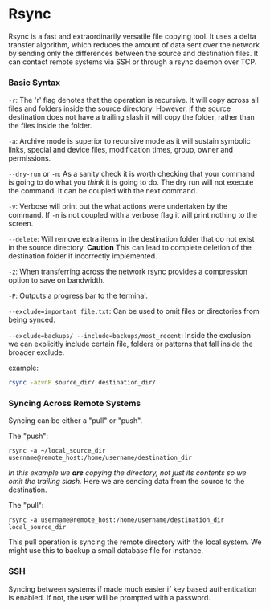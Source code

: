 # Rsync

Rsync is a fast and extraordinarily versatile file copying tool. It uses a delta transfer algorithm, which reduces the amount of data sent over the network by sending only the differences between the source and destination files. It can contact remote systems via SSH or through a rsync daemon over TCP.

### Basic Syntax

```-r```: The 'r' flag denotes that the operation is recursive. It will copy across all files and folders inside the source directory.
However, if the source destination does not have a trailing slash it will copy the folder, rather than the files inside the folder.


```-a```: Archive mode is superior to recursive mode as it will sustain symbolic links, special and device files, modification times, group, owner and permissions.

```--dry-run``` or ```-n```: As a sanity check it is worth checking that your command is going to do what you *think* it is going to do. The dry run will not execute the command. It can be coupled with the next command.

```-v```: Verbose will print out the what actions were undertaken by the command. If ```-n``` is not coupled with a verbose flag it will print nothing to the screen.

```--delete```: Will remove extra items in the destination folder that do not exist in the source directory. **Caution** This can lead to complete deletion of the destination folder if incorrectly implemented.

```-z```: When transferring across the network rsync provides a compression option to save on bandwidth.

```-P```: Outputs a progress bar to the terminal.

```--exclude=important_file.txt```: Can be used to omit files or directories from being synced.

```--exclude=backups/ --include=backups/most_recent```: Inside the exclusion we can explicitly include certain file, folders or patterns that fall inside the broader exclude.

example:
```BASH
rsync -azvnP source_dir/ destination_dir/
```

### Syncing Across Remote Systems

Syncing can be either a "pull" or "push". 

The "push":

```rsync -a ~/local_source_dir username@remote_host:/home/username/destination_dir```

*In this example we **are** copying the directory, not just its contents so we omit the trailing slash.*
Here we are sending data from the source to the destination.

The "pull":

```rsync -a username@remote_host:/home/username/destination_dir local_source_dir```

This pull operation is syncing the remote directory with the local system. We might use this to backup a small database file for instance.

### SSH
Syncing between systems if made much easier if key based authentication is enabled. If not, the user will be prompted with a password.
